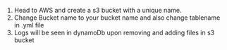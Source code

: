 1. Head to AWS and create a s3 bucket with a unique name.
2. Change Bucket name to your bucket name and also change tablename in .yml file
3. Logs will be seen in dynamoDb upon removing and adding files in s3 bucket
